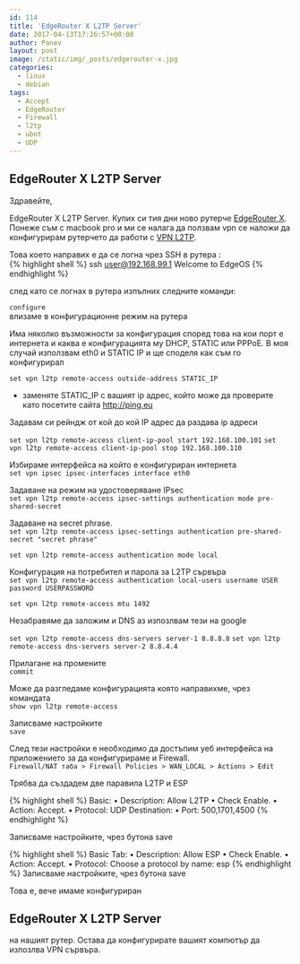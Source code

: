```yaml
---
id: 114
title: 'EdgeRouter X L2TP Server'
date: 2017-04-13T17:26:57+00:00
author: Panev
layout: post
image: /static/img/_posts/edgerouter-x.jpg
categories:
  - linux
  - debian
tags:
  - Accept
  - EdgeRouter
  - Firewall
  - l2tp
  - ubnt
  - UDP
---
```

## EdgeRouter X L2TP Server

Здравейте,

EdgeRouter X L2TP Server. Купих си тия дни ново рутерче <a href="https://www.ubnt.com/edgemax/edgerouter-x/" target="_blank" rel="noopener noreferrer">EdgeRouter X</a>. Понеже съм с macbook pro и ми се налага да ползвам vpn се наложи да конфигурирам рутерчето да работи с <a href="https://en.wikipedia.org/wiki/Layer_2_Tunneling_Protocol" target="_blank" rel="noopener noreferrer">VPN L2TP</a>.

Това което направих е да се логна чрез SSH в рутера :  
{% highlight shell %}
ssh user@192.168.99.1
Welcome to EdgeOS
{% endhighlight %}

след като се логнах в рутера изпълних следните команди:

`configure`  
влизаме в конфигурационне режим на рутера

Има няколко възможности за конфигурация според това на кои порт е интернета и каква е конфигурацията му DHCP, STATIC или PPPoE. В моя случай използвам eth0 и STATIC IP и ще споделя как съм го конфигурирал

`set vpn l2tp remote-access outside-address STATIC_IP`  
* заменяте STATIC_IP с вашият ip адрес, който може да проверите като посетите сайта http://ping.eu

Задавам си рейндж от кой до кой IP адрес да раздава ip адреси  

`set vpn l2tp remote-access client-ip-pool start 192.168.100.101`
`set vpn l2tp remote-access client-ip-pool stop 192.168.100.110` 

Избираме интерфейса на който е конфигуриран интернета  
`set vpn ipsec ipsec-interfaces interface eth0`

Задаване на режим на удостоверяване IPsec  
`set vpn l2tp remote-access ipsec-settings authentication mode pre-shared-secret`

Задаване на secret phrase.  
`set vpn l2tp remote-access ipsec-settings authentication pre-shared-secret "secret phrase"`

`set vpn l2tp remote-access authentication mode local`

Конфигурация на потребител и парола за L2TP сървъра  
`set vpn l2tp remote-access authentication local-users username USER password USERPASSWORD`

`set vpn l2tp remote-access mtu 1492`

Незабравяме да заложим и DNS аз изпозлвам тези на google  

`set vpn l2tp remote-access dns-servers server-1 8.8.8.8`
`set vpn l2tp remote-access dns-servers server-2 8.8.4.4`
 
Прилагане на промените  
`commit`

Може да разгледаме конфигурацията която направихме, чрез командата  
`show vpn l2tp remote-access`

Записваме настройките  
`save`

След тези настройки е необходимо да достъпим уеб интерфейса на приложението за да конфигурираме и Firewall.  
`Firewall/NAT таба > Firewall Policies > WAN_LOCAL > Actions > Edit`

Трябва да създадем две паравила L2TP и ESP  

{% highlight shell %}
Basic:
  • Description:  Allow L2TP
  • Check Enable.
  • Action:  Accept.
  • Protocol:  UDP
Destination:
  • Port:  500,1701,4500
{% endhighlight %}

Записваме настройките, чрез бутона save

{% highlight shell %}
Basic Tab:
  • Description:  Allow ESP
  • Check Enable.
  • Action:  Accept.
  • Protocol: Choose a protocol by name:  esp
{% endhighlight %}
Записваме настройките, чрез бутона save

Това е, вече имаме конфигуриран 

## EdgeRouter X L2TP Server

на нашият рутер. Остава да конфигурирате вашият компютър да изпозлва VPN сървъра.